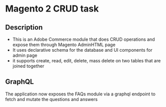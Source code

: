 # Magento 2 CRUD task

## Description
- This is an Adobe Commerce module that does CRUD operations and expose them through Magento AdminHTML page
- It uses declarative schema for the database and UI components for admin page
- it supports create, read, edit, delete, mass delete on two tables that are joined together

## GraphQL
The application now exposes the FAQs module via a graphql endpoint to fetch and mutate the questions and answers
